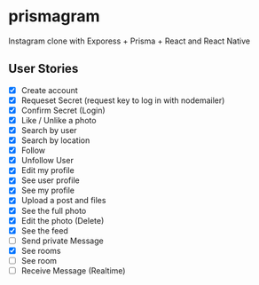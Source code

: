 # prismagram

Instagram clone with Exporess + Prisma + React and React Native

## User Stories

- [x] Create account
- [x] Requeset Secret (request key to log in with nodemailer)
- [x] Confirm Secret (Login)
- [x] Like / Unlike a photo
- [x] Search by user
- [x] Search by location
- [x] Follow
- [x] Unfollow User
- [x] Edit my profile
- [x] See user profile
- [x] See my profile
- [x] Upload a post and files
- [x] See the full photo
- [x] Edit the photo (Delete)
- [x] See the feed
- [ ] Send private Message
- [x] See rooms
- [ ] See room
- [ ] Receive Message (Realtime)

